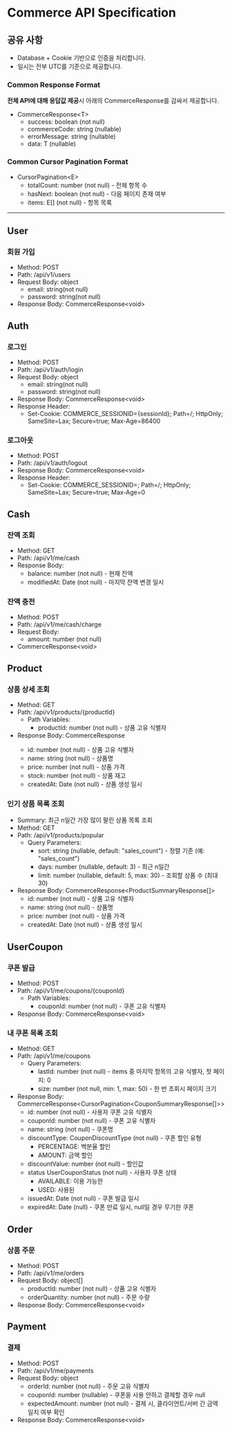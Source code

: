 # Commerce API Specification

## 공유 사항

- Database + Cookie 기반으로 인증을 처리합니다.
- 일시는 전부 UTC를 기준으로 제공합니다.

### Common Response Format

**전체 API에 대해 응답값 제공**시 아래의 CommerceResponse를 감싸서 제공합니다.

- CommerceResponse\<T>
    - success: boolean (not null)
    - commerceCode: string (nullable)
    - errorMessage: string (nullable)
    - data: T (nullable)

### Common Cursor Pagination Format

- CursorPagination\<E>
    - totalCount: number (not null) - 전체 항목 수
    - hasNext: boolean (not null) - 다음 페이지 존재 여부
    - items: E[] (not null) - 항목 목록

---

## User

### 회원 가입

- Method: POST
- Path: /api/v1/users
- Request Body: object
    - email: string(not null)
    - password: string(not null)
- Response Body: CommerceResponse\<void>

## Auth

### 로그인

- Method: POST
- Path: /api/v1/auth/login
- Request Body: object
    - email: string(not null)
    - password: string(not null)
- Response Body: CommerceResponse\<void>
- Response Header:
    - Set-Cookie: COMMERCE_SESSIONID={sessionId}; Path=/; HttpOnly; SameSite=Lax; Secure=true; Max-Age=86400

### 로그아웃

- Method: POST
- Path: /api/v1/auth/logout
- Response Body: CommerceResponse\<void>
- Response Header:
    - Set-Cookie: COMMERCE_SESSIONID=; Path=/; HttpOnly; SameSite=Lax; Secure=true; Max-Age=0

## Cash

### 잔액 조회

- Method: GET
- Path: /api/v1/me/cash
- Response Body:
    - balance: number (not null) - 현재 잔액
    - modifiedAt: Date (not null) - 마지막 잔액 변경 일시

### 잔액 충전

- Method: POST
- Path: /api/v1/me/cash/charge
- Request Body:
    - amount: number (not null)
- CommerceResponse\<void>

## Product

### 상품 상세 조회

- Method: GET
- Path: /api/v1/products/{productId}
    - Path Variables:
        - productId: number (not null) - 상품 고유 식별자
- Response Body: CommerceResponse<ProductDetailResponse>
    - id: number (not null) - 상품 고유 식별자
    - name: string (not null) - 상품명
    - price: number (not null) - 상품 가격
    - stock: number (not null) - 상품 재고
    - createdAt: Date (not null) - 상품 생성 일시

### 인기 상품 목록 조회

- Summary: 최근 n일간 가장 많이 팔린 상품 목록 조회
- Method: GET
- Path: /api/v1/products/popular
    - Query Parameters:
        - sort: string (nullable, default: "sales_count") - 정렬 기준 (예: "sales_count")
        - days: number (nullable, default: 3) - 최근 n일간
        - limit: number (nullable, default: 5, max: 30) - 조회할 상품 수 (최대 30)
- Response Body: CommerceResponse<ProductSummaryResponse[]>
    - id: number (not null) - 상품 고유 식별자
    - name: string (not null) - 상품명
    - price: number (not null) - 상품 가격
    - createdAt: Date (not null) - 상품 생성 일시

## UserCoupon

### 쿠폰 발급

- Method: POST
- Path: /api/v1/me/coupons/{couponId}
    - Path Variables:
        - couponId: number (not null) - 쿠폰 고유 식별자
- Response Body: CommerceResponse\<void>

### 내 쿠폰 목록 조회

- Method: GET
- Path: /api/v1/me/coupons
    - Query Parameters:
        - lastId: number (not null) - items 중 마지막 항목의 고유 식별자, 첫 페이지: 0
        - size: number (not null, min: 1, max: 50) - 한 번 조회시 페이지 크기
- Response Body: CommerceResponse<CursorPagination<CouponSummaryResponse[]>>
    - id: number (not null) - 사용자 쿠폰 고유 식별자
    - couponId: number (not null) - 쿠폰 고유 식별자
    - name: string (not null) - 쿠폰명
    - discountType: CouponDiscountType (not null) - 쿠폰 할인 유형
        - PERCENTAGE: 백분율 할인
        - AMOUNT: 금액 할인
    - discountValue: number (not null) - 할인값
    - status UserCouponStatus (not null) - 사용자 쿠폰 상태
        - AVAILABLE: 이용 가능한
        - USED: 사용된
    - issuedAt: Date (not null) - 쿠폰 발급 일시
    - expiredAt: Date (null) - 쿠폰 만료 일시, null일 경우 무기한 쿠폰

## Order

### 상품 주문

- Method: POST
- Path: /api/v1/me/orders
- Request Body: object[]
    - productId: number (not null) - 상품 고유 식별자
    - orderQuantity: number (not null) - 주문 수량
- Response Body: CommerceResponse\<void>

## Payment

### 결제

- Method: POST
- Path: /api/v1/me/payments
- Request Body: object
    - orderId: number (not null) - 주문 고유 식별자
    - couponId: number (nullable) - 쿠폰을 사용 안하고 결제할 경우 null
    - expectedAmount: number (not null) - 결제 시, 클라이언트/서버 간 금액 일치 여부 확인
- Response Body: CommerceResponse\<void>



